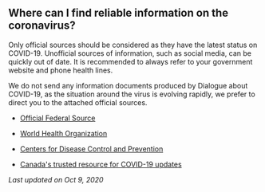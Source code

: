 ## Where can I find reliable information on the coronavirus?

Only official sources should be considered as they have the latest status on COVID-19. Unofficial sources of information, such as social media, can be quickly out of date. It is recommended to always refer to your government website and phone health lines.

We do not send any information documents produced by Dialogue about COVID-19, as the situation around the virus is evolving rapidly, we prefer to direct you to the attached official sources.

- [Official Federal Source](https://www.canada.ca/en/public-health/services/diseases/2019-novel-coronavirus-infection/frequently-asked-questions.html)

- [World Health Organization](https://www.who.int/news-room/q-a-detail/q-a-coronaviruses)

- [Centers for Disease Control and Prevention](https://www.cdc.gov/coronavirus/2019-ncov/faq.html)

- [Canada's trusted resource for COVID-19 updates](https://www.c19.ca/)

_Last updated on Oct 9, 2020_
